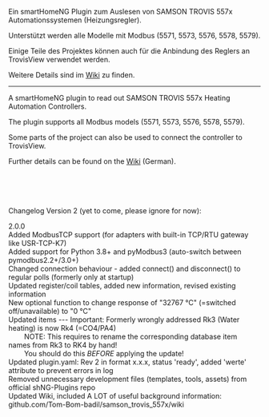 Ein smartHomeNG Plugin zum Auslesen von SAMSON TROVIS 557x Automationssystemen (Heizungsregler).

Unterstützt werden alle Modelle mit Modbus (5571, 5573, 5576, 5578, 5579).

Einige Teile des Projektes können auch für die Anbindung des Reglers an TrovisView verwendet werden.

Weitere Details sind im [Wiki](https://github.com/Tom-Bom-badil/samson_trovis_557x/wiki) zu finden.

------------

A smartHomeNG plugin to read out SAMSON TROVIS 557x Heating Automation Controllers.

The plugin supports all Modbus models (5571, 5573, 5576, 5578, 5579).

Some parts of the project can also be used to connect the controller to TrovisView.

Further details can be found on the [Wiki](https://github.com/Tom-Bom-badil/samson_trovis_557x/wiki) (German).


<br/><br/><br/><br/>
Changelog Version 2 (yet to come, please ignore for now):

2.0.0<br/>
Added ModbusTCP support (for adapters with built-in TCP/RTU gateway like USR-TCP-K7)<br/>
Added support for Python 3.8+ and pyModbus3 (auto-switch between pymodbus2.2+/3.0+)<br/>
Changed connection behaviour - added connect() and disconnect() to regular polls (formerly only at startup)<br/>
Updated register/coil tables, added new information, revised existing information<br/>
New optional function to change response of "32767 °C" (=switched off/unavailable) to "0 °C"<br/>
Updated items --- Important: Formerly wrongly addressed Rk3 (Water heating) is now Rk4 (=CO4/PA4)<br/>
&nbsp;&nbsp;&nbsp;&nbsp;&nbsp;&nbsp;&nbsp;&nbsp;NOTE: This requires to rename the corresponding database item names from Rk3 to RK4 by hand!<br/>
&nbsp;&nbsp;&nbsp;&nbsp;&nbsp;&nbsp;&nbsp;&nbsp;You should do this *BEFORE* applying the update!<br/>
Updated plugin.yaml: Rev 2 in format x.x.x, status 'ready', added 'werte' attribute to prevent errors in log<br/>
Removed unnecessary development files (templates, tools, assets) from official shNG-Plugins repo<br/>
Updated Wiki, included A LOT of useful background information: github.com/Tom-Bom-badil/samson_trovis_557x/wiki
